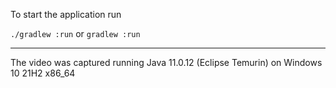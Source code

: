 To start the application run

`./gradlew :run` or `gradlew :run`

---

The video was captured running Java 11.0.12 (Eclipse Temurin) on Windows 10 21H2 x86_64
